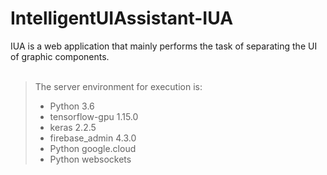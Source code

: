 # IntelligentUIAssistant-IUA
IUA is a web application that mainly performs the task of separating the UI of graphic components.
<br><br>
> The server environment for execution is:<br>
> * Python 3.6<br>
> * tensorflow-gpu 1.15.0<br>
> * keras 2.2.5<br>
> * firebase_admin 4.3.0<br>
> * Python google.cloud<br>
> * Python websockets<br>

